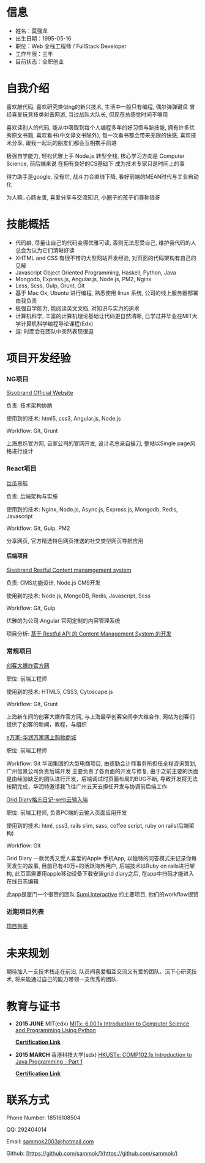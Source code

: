 # 信息
- 姓名：莫强龙
- 出生日期：1995-05-16
- 职位：Web 全栈工程师 / FullStack Developer
- 工作年限：三年
- 目前状态：全职创业

# 自我介绍
喜欢敲代码, 喜欢研究类似ng的新兴技术, 生活中一般只有编程, 偶尔弹弹键盘 曾经喜爱玩竞技类射击网游, 当过战队大队长, 但现在总感觉时间不够用

喜欢读别人的代码, 能从中吸取到每个人编程多年的好习惯与新技能, 拥有许多优秀原文书籍, 喜欢看书(中文译文书除外), 每一次看书都会带来无限的快感, 喜欢技术分享, 跟我一起玩的朋友们都会互相携手前进

极强自学能力, 轻松优雅上手 Node.js 转型全栈, 核心学习方向是 Computer Science, 前后端来说 在拥有良好的CS基础下 成为技术专家只是时间上的事

得力助手是google, 没有它, 战斗力会直线下降, 看好前端的MEAN时代与工业自动化

为人嘛..心肠友善, 喜爱分享与交流知识, 小圈子的孩子们尊称狼哥

# 技能概括
- 代码癖, 尽量让自己的代码变得优雅可读, 否则无法忍受自己, 维护我代码的人总会为认为它们清晰好读
- XHTML and CSS 有很不错的大型网站开发经验, 对页面的代码架构有自己的见解
- Javascript Object Oriented Programming, Haskell, Python, Java
- Mongodb, Express.js, Angular.js, Node.js, PM2, Nginx
- Less, Scss, Gulp, Grunt, Git
- 基于 Mac Ox, Ubuntu 进行编程, 熟悉使用 linux 系统, 公司的线上服务器部署由我负责
- 极强自学能力, 能阅读英文文档, 对知识与实力的追求
- 计算机科学, 丰富的计算机理论基础让代码更自然清晰, 已学过并毕业在MIT大学计算机科学编程导论课程(Edx)
- 逗: 时而会在团队中突然表现很逗

# 项目开发经验
### NG项目
[Sisobrand Official Website](http://www.sisobrand.com)

负责: 技术架构协助

使用到的技术: html5, css3, Angular.js, Node.js

Workflow: Git, Grunt

上海思烁官方网, 自家公司的官网开发, 设计老总亲自操刀, 整站以Single page风格进行设计

### React项目
[丝瓜导航](http://1e.sg/)

负责: 后端架构与实施

使用到的技术: Nginx, Node.js, Async.js, Express.js, Mongodb, Redis, Javascript

Workflow: Git, Gulp, PM2

分享网页, 官方精选特色网页推送的社交类型网页导航应用

#### 后端项目
[Sisobrand Restful Content manamgement system](https://github.com/SisoInteractive/siso_server)

负责: CMS功能设计, Node.js CMS开发

使用到的技术: Node.js, MongoDB, Redis, Javascript, Scss

Workflow: Git, Gulp

优雅的为公司 Angular 官网定制的内容管理系统

项目分析: [基于 Restful API 的 Content Management System 的开发](http://www.jianshu.com/p/0af992c65021 )


### 常规项目
[创客大爆炸官方网](http://www.makercollider.com/)

职位: 前端工程师

使用到的技术: HTML5, CSS3, Cytoscape.js

Workflow: Git, Grunt

上海新车间的创客大爆炸官方网, 与上海最早创客空间李大维合作, 网站为创客们提供了创客的新闻，教程，与组织

[e万家-华润万家网上购物商城](http://www.ewj.com/)

职位: 前端工程师

Workflow: Git
华润集团的大型电商项目, 由德勤会计师事务所担任全程咨询策划, 广州信景公司负责后端开发 主要负责了各页面的开发与修复, 由于之前主要的页面是由经验缺乏的团队进行开发，后端调试时页面布局的BUG不断, 导致开发将无法按期完成，华润特邀请我飞往广州五天去担任开发与协调前后端工作

[Grid Diary格志日记-web云输入端](http://type.griddiaryapp.com/)

职位: 前端工程师, 负责PC端的云输入页面应用开发

使用到的技术: html, css3, rails slim, sass, coffee script, ruby on rails(后端架构)

Workflow: Git

Grid Diary 一款优秀又受人喜爱的Apple 手机App, 以独特的问答模式来记录你每天发生的故事, 目前已有40万+的活跃海外用户, 后端技术以Ruby on rails进行架构, 此页面需要用apple移动设备下载安装grid diary之后, 在app中扫码才能进入在线日志编辑

此app是厦门一个很赞的团队 [Sumi Interactive](https://github.com/Sumi-Interactive) 的主要项目, 他们的workflow很赞


### 近期项目列表
[项目列表](https://github.com/sammok/resume/blob/master/Project%20List%20Online.md)


# 未来规划
期待加入一支技术栈走在前沿, 队员间喜爱相互交流又有爱的团队。沉下心研究技术, 将来能通过自己的能力带领一支优秀的团队.

# 教育与证书
- **2015 JUNE** MIT(edx) [MITx: 6.00.1x Introduction to Computer Science and Programming Using Python](https://courses.edx.org/courses/course-v1:MITx+6.00.1x_6+2T2015/info)

	**[Certification Link](./images/Sam_MIT_Certiffication.png)**

- **2015 MARCH** 香港科技大学(edx) [HKUSTx: COMP102.1x Introduction to Java Programming - Part 1](https://courses.edx.org/courses/course-v1:HKUSTx+COMP102.1x+2T2015/info)

	**[Certification Link](./images/Sam_HK_Certification.png)**


# 联系方式
Phone Number: 18516108504

QQ: 292404014
  
Email: sammok2003@hotmail.com

Github: [https://github.com/sammok/](https://github.com/sammok/)
